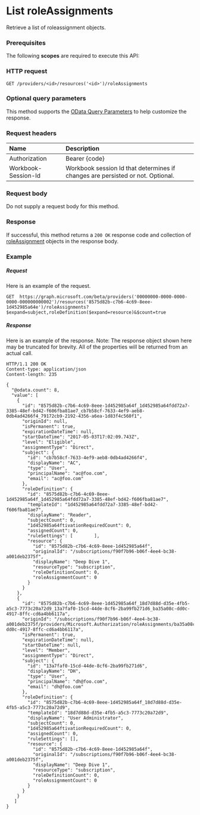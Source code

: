 # List roleAssignments

Retrieve a list of roleassignment objects.
### Prerequisites
The following **scopes** are required to execute this API: 
### HTTP request
<!-- { "blockType": "ignored" } -->
```http
GET /providers/<id>/resources('<id>')/roleAssignments
```
### Optional query parameters
This method supports the [OData Query Parameters](http://graph.microsoft.io/docs/overview/query_parameters) to help customize the response.

### Request headers
| Name      |Description|
|:----------|:----------|
| Authorization  | Bearer {code}|
| Workbook-Session-Id  | Workbook session Id that determines if changes are persisted or not. Optional.|

### Request body
Do not supply a request body for this method.
### Response
If successful, this method returns a `200 OK` response code and collection of [roleAssignment](../resources/roleassignment.md) objects in the response body.
### Example
##### Request
Here is an example of the request.
<!-- {
  "blockType": "request",
  "name": "get_roleassignments"
}-->
```http
GET  https://graph.microsoft.com/beta/providers('00000000-0000-0000-0000-000000000002')/resources('8575d82b-c7b6-4c69-8eee-1d452985a64e')/roleAssignments?$expand=subject,roleDefinition($expand=resource)&$count=true
```
##### Response
Here is an example of the response. Note: The response object shown here may be truncated for brevity. All of the properties will be returned from an actual call.
<!-- {
  "blockType": "response",
  "truncated": true,
  "@odata.type": "microsoft.graph.roleAssignment",
  "isCollection": true
} -->
```http
HTTP/1.1 200 OK
Content-type: application/json
Content-length: 235

{
  "@odata.count": 8,
  "value": [
    {
      "id": "8575d82b-c7b6-4c69-8eee-1d452985a64f_1d452985a64fdd72a7-3385-48ef-bd42-f606fba81ae7_cb7b58cf-7633-4ef9-aeb8-0db4ad4266f4_79172cb9-2192-4356-a6ea-1d83f4c560f1",
      "originId": null,
      "isPermanent": true,
      "expirationDateTime": null,
      "startDateTime": "2017-05-03T17:02:09.743Z",
      "level": "Eligible",
      "assignmentType": "Direct",
      "subject": {
        "id": "cb7b58cf-7633-4ef9-aeb8-0db4ad4266f4",
        "displayName": "AC",
        "type": "User",
        "principalName": "ac@foo.com",
        "email": "ac@foo.com"
      },
      "roleDefinition": {
        "id": "8575d82b-c7b6-4c69-8eee-1d452985a64f_1d452985a64fdd72a7-3385-48ef-bd42-f606fba81ae7",
        "templateId": "1d452985a64fdd72a7-3385-48ef-bd42-f606fba81ae7",
        "displayName": "Reader",
        "subjectCount": 0,
        "1d452985a64ftivationRequiredCount": 0,
        "assignedCount": 0,
        "ruleSettings": [        ],
        "resource": {
          "id": "8575d82b-c7b6-4c69-8eee-1d452985a64f",
          "originalId": "/subscriptions/f90f7b96-b06f-4ee4-bc38-a001deb2375f",
          "displayName": "Deep Dive 1",
          "resourceType": "subscription",
          "roleDefinitionCount": 0,
          "roleAssignmentCount": 0
        }
      }
    },
    {
      "id": "8575d82b-c7b6-4c69-8eee-1d452985a64f_18d7d88d-d35e-4fb5-a5c3-7773c20a72d9_13a7faf0-15cd-44de-8cf6-2ba99fb271d6_ba35a08c-dd0c-4917-8ffc-cd6a4bb6117a",
      "originId": "/subscriptions/f90f7b96-b06f-4ee4-bc38-a001deb2375f/providers/Microsoft.Authorization/roleAssignments/ba35a08c-dd0c-4917-8ffc-cd6a4bb6117a",
      "isPermanent": true,
      "expirationDateTime": null,
      "startDateTime": null,
      "level": "Member",
      "assignmentType": "Direct",
      "subject": {
        "id": "13a7faf0-15cd-44de-8cf6-2ba99fb271d6",
        "displayName": "DH",
        "type": "User",
        "principalName": "dh@foo.com",
        "email": "dh@foo.com"
      },
      "roleDefinition": {
        "id": "8575d82b-c7b6-4c69-8eee-1d452985a64f_18d7d88d-d35e-4fb5-a5c3-7773c20a72d9",
        "templateId": "18d7d88d-d35e-4fb5-a5c3-7773c20a72d9",
        "displayName": "User Administrator",
        "subjectCount": 0,
        "1d452985a64ftivationRequiredCount": 0,
        "assignedCount": 0,
        "ruleSettings": [],
        "resource": {
          "id": "8575d82b-c7b6-4c69-8eee-1d452985a64f",
          "originalId": "/subscriptions/f90f7b96-b06f-4ee4-bc38-a001deb2375f",
          "displayName": "Deep Dive 1",
          "resourceType": "subscription",
          "roleDefinitionCount": 0,
          "roleAssignmentCount": 0
        }
      }
    }
   ]
}
```

<!-- uuid: 8fcb5dbc-d5aa-4681-8e31-b001d5168d79
2015-10-25 14:57:30 UTC -->
<!-- {
  "type": "#page.annotation",
  "description": "List roleAssignments",
  "keywords": "",
  "section": "documentation",
  "tocPath": ""
}-->
